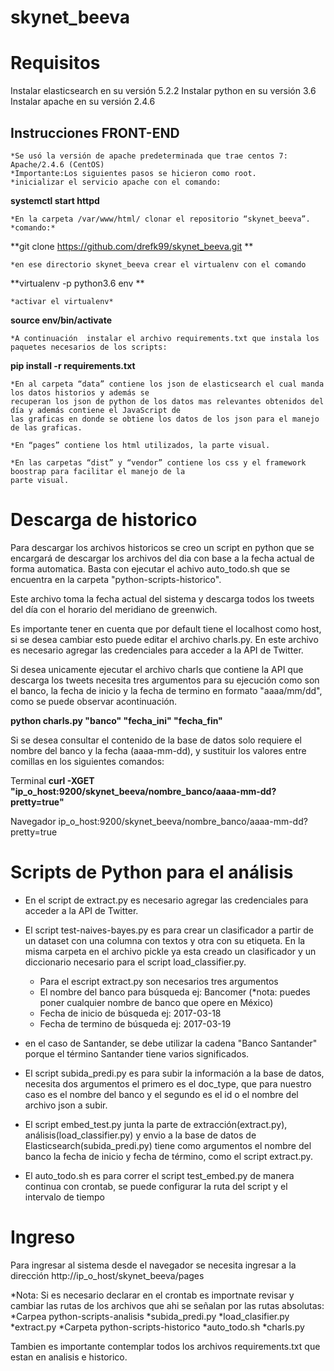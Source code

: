 # skynet_beeva


# Requisitos

Instalar elasticsearch en su versión 5.2.2
Instalar python en su versión 3.6
Instalar apache en su versión 2.4.6

## Instrucciones FRONT-END
	*Se usó la versión de apache predeterminada que trae centos 7: Apache/2.4.6 (CentOS)
	*Importante:Los siguientes pasos se hicieron como root.
	*inicializar el servicio apache con el comando:
	
**systemctl start httpd**

	*En la carpeta /var/www/html/ clonar el repositorio “skynet_beeva”.
	*comando:*
**git clone https://github.com/drefk99/skynet_beeva.git **

	*en ese directorio skynet_beeva crear el virtualenv con el comando
**virtualenv -p python3.6 env **
	
	*activar el virtualenv*
**source env/bin/activate**
	
	*A continuación  instalar el archivo requirements.txt que instala los paquetes necesarios de los scripts:
**pip install -r requirements.txt**

    *En al carpeta “data” contiene los json de elasticsearch el cual manda los datos historios y además se
    recuperan los json de python de los datos mas relevantes obtenidos del día y además contiene el JavaScript de
    las graficas en donde se obtiene los datos de los json para el manejo de las graficas.

    *En “pages” contiene los html utilizados, la parte visual.

    *En las carpetas “dist” y “vendor” contiene los css y el framework boostrap para facilitar el manejo de la
    parte visual.

# Descarga de historico

Para descargar los archivos historicos se creo un script en python que se encargará de descargar los archivos
del dia con base a la fecha actual de forma automatica. Basta con ejecutar el achivo auto_todo.sh que se 
encuentra en la carpeta "python-scripts-historico".

Este archivo toma la fecha actual del sistema y descarga todos los tweets del día con el horario del 
meridiano de greenwich.

Es importante tener en cuenta que por default tiene el localhost como host, si se desea cambiar esto puede editar
el archivo charls.py. En este archivo es necesario agregar las credenciales para acceder a la API de Twitter. 

Si desea unicamente ejecutar el archivo charls que contiene la API que descarga los tweets necesita tres argumentos 
para su ejecución como son el banco, la fecha de inicio y la fecha de termino en formato "aaaa/mm/dd", como se 
puede observar acontinuación.

**python charls.py "banco" "fecha_ini" "fecha_fin"**

Si se desea consultar el contenido de la base de datos solo requiere el nombre del banco y la fecha (aaaa-mm-dd), y 
sustituir los valores entre comillas en los siguientes comandos:

Terminal
**curl -XGET "ip_o_host:9200/skynet_beeva/nombre_banco/aaaa-mm-dd?pretty=true"**

Navegador
ip_o_host:9200/skynet_beeva/nombre_banco/aaaa-mm-dd?pretty=true

# Scripts de Python para el análisis



* En el script de extract.py es necesario agregar las credenciales para acceder a la API de Twitter. 

* El script test-naives-bayes.py es para crear un clasificador a partir de un dataset con una columna con textos y otra con su etiqueta. En la misma carpeta en el archivo pickle ya esta creado un clasificador y un diccionario necesario para el script load_classifier.py.

	* Para el escript extract.py son necesarios tres argumentos
	* El nombre del banco para búsqueda ej: Bancomer (*nota: puedes poner cualquier nombre de banco que opere en México) 
	* Fecha de inicio de búsqueda ej: 2017-03-18
	* Fecha de termino de búsqueda ej: 2017-03-19

* en el caso de Santander, se debe utilizar la cadena "Banco Santander" porque el término Santander tiene varios significados. 
* El script subida_predi.py es para subir la información a la base de datos, necesita dos argumentos el primero es el doc_type, que para nuestro caso es el nombre del banco y el segundo es el id o el nombre del archivo json a subir.

* El script embed_test.py junta la parte de extracción(extract.py), análisis(load_classifier.py) y envio a la base de datos de Elasticsearch(subida_predi.py) tiene como argumentos el nombre del banco la fecha de inicio y fecha de término, como el script extract.py.

* El auto_todo.sh es para correr el script test_embed.py de manera continua con crontab, se puede configurar la ruta del script y el intervalo de tiempo








# Ingreso

Para ingresar al sistema desde el navegador se necesita ingresar a la dirección 
http://ip_o_host/skynet_beeva/pages

*Nota: Si es necesario declarar en el crontab es importnate revisar y cambiar las rutas de los archivos que ahi se señalan por
  las rutas absolutas:
  *Carpea python-scripts-analisis
    *subida_predi.py
    *load_clasifier.py
    *extract.py
  *Carpeta python-scripts-historico
    *auto_todo.sh
    *charls.py
    
Tambien es importante contemplar todos los archivos requirements.txt que estan en analisis e historico.
  
